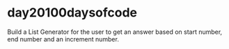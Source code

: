 # day20100daysofcode
Build a List Generator for the user to  get an answer based on start number, end number and an increment number.
